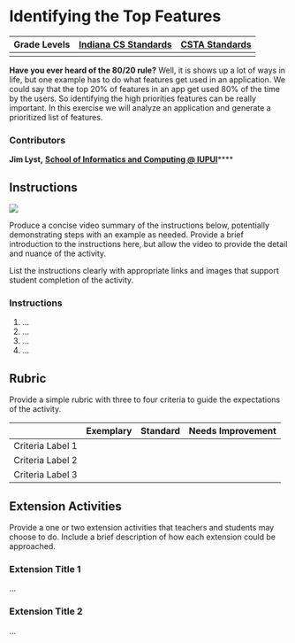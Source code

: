 # Identifying the Top Features

| **Grade Levels** | ****[**Indiana CS Standards**](https://www.doe.in.gov/sites/default/files/wf-stem/ind-k-12-computer-science-standards.pdf)**** | ****[**CSTA Standards**](https://www.csteachers.org/page/standards)**** |
| ---------------- | ------------------------------------------------------------------------------------------------------------------------------ | ----------------------------------------------------------------------- |
|                  |                                                                                                                                |                                                                         |

**Have you ever heard of the 80/20 rule?** Well, it is shows up a lot of ways in life, but one example has to do what features get used in an application. We could say that the top 20% of features in an app get used 80% of the time by the users. So identifying the high priorities features can be really important. In this exercise we will analyze an application and generate a prioritized list of features.&#x20;

### Contributors

**Jim Lyst,** [**School of Informatics and Computing @ IUPUI**](https://soic.iupui.edu)****

## **Instructions**

![](https://lh4.googleusercontent.com/xvzWGSVBkwIgOJ98U9QaPHhx3i9ZGLvROEHJ2t4-z83uyFN3Ca680iM-GgnGf\_4sJtuYgWsoNYsS0EDazAvGe1uzjUt4dbfoVgIOjrL5gWNZUIJRRuPxsZ1JMntD0F8EGiVhEd3d=s0)

Produce a concise video summary of the instructions below, potentially demonstrating steps with an example as needed. Provide a brief introduction to the instructions here, but allow the video to provide the detail and nuance of the activity.

List the instructions clearly with appropriate links and images that support student completion of the activity.

### **Instructions**

1. ...
2. ...
3. ...
4. ...

## **Rubric**

Provide a simple rubric with three to four criteria to guide the expectations of the activity.

|                  | Exemplary | Standard | Needs Improvement |
| ---------------- | --------- | -------- | ----------------- |
| Criteria Label 1 |           |          |                   |
| Criteria Label 2 |           |          |                   |
| Criteria Label 3 |           |          |                   |

## **Extension Activities**

Provide a one or two extension activities that teachers and students may choose to do. Include a brief description of how each extension could be approached.

### Extension Title 1

...

### Extension Title 2

...
